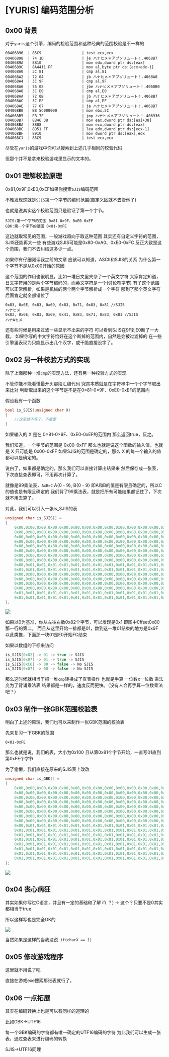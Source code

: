# [YURIS] 编码范围分析

## 0x00 背景

对于`yuris`这个引擎，编码的检验范围和这种经典的范围校验是不一样的

```assembly
00406896  | 85C9                  | test ecx,ecx
00406898  | 74 1D                 | je ハナヒメ＊アブソリュート！.4068B7
0040689A  | 8B10                  | mov edx,dword ptr ds:[eax]
0040689C  | 8A4411 FF             | mov al,byte ptr ds:[ecx+edx-1]
004068A0  | 3C 81                 | cmp al,81
004068A2  | 72 04                 | jb ハナヒメ＊アブソリュート！.4068A8
004068A4  | 3C 9F                 | cmp al,9F
004068A6  | 76 08                 | jbe ハナヒメ＊アブソリュート！.4068B0
004068A8  | 3C E0                 | cmp al,E0
004068AA  | 72 0B                 | jb ハナヒメ＊アブソリュート！.4068B7
004068AC  | 3C EF                 | cmp al,EF
004068AE  | 77 07                 | ja ハナヒメ＊アブソリュート！.4068B7
004068B0  | BB 5C000000           | mov ebx,5C
004068B5  | EB 7F                 | jmp ハナヒメ＊アブソリュート！.406936
004068B7  | 8B46 38               | mov eax,dword ptr ds:[esi+38]
004068BA  | 8B08                  | mov ecx,dword ptr ds:[eax]
004068BC  | 8D51 FF               | lea edx,dword ptr ds:[ecx-1]
004068BF  | 8910                  | mov dword ptr ds:[eax],edx
004068C1  | 85C9                  | test ecx,ecx
```

尽管在`yuris`的游戏中你可以搜索到上述几乎相同的校验代码

但那个并不是拿来校验游戏里显示的文本的。



## 0x01 理解校验原理

0x81,0x9F,0xE0,0xEF如果你搜索`SJIS`编码范围

不难发现这就是`SJIS`第一个字节的编码范围(自定义区就不去管他了)

也就是说其实这个校验范围只是验证了第一个字节。

```
SJIS:第一个字节的范围 0×81-0×9F、0xE0-0xEF
GBK:第一个字节的范围 0×81-0xFE
```

这边就取常见的范围，一般游戏趋向于取这种范围
其实还有自定义字符的范围，SJIS还能再大一些
有些游戏SJIS可能是0x80-0xA0、0xE0-0xFC
反正大致是这个范围，我们不去纠结这多少一点。



如果你有仔细阅读我之前的文章
应该可以知道，ASCII和SJIS的关系
为什么第一个字节不是从0x00开始的原因



这个范围的作用也很明显，比如一堆日文里夹杂了一个英文字符
大家肯定知道，日文字符用的是两个字节编码的，而英文字符是一个(讨论窄字节)
有了这个范围可以正常解析，如果是机械的两个两个字节解析成一个字符
那到了那个英文字符后面肯定就全部错位了

```
0x83, 0x6E, 0x83, 0x69, 0x83, 0x71, 0x83, 0x81 //SJIS
ハナヒメ
0x83, 0x6E, 0x83, 0x69, 0x41, 0x83, 0x71, 0x83, 0x81 //SJIS
ハナAヒメ
```



还有些时候是用来过滤一些显示不出来的字符
可以看到SJIS在9F到E0断了一大截，
如果你写的中文字符恰好在这个断掉的范围内，自然是会被过滤掉的
在一些引擎里表现为只能显示出几个汉字，或干脆直接没字了。



## 0x02 另一种校验方式的实现

除了上面那种一堆`cmp`的实现方法，还有另一种校验方式的实现

不管你能不能看懂最开头那段汇编代码
究其本质就是在字符串中一个个字节取出来比对
判断取出来的这个字节是不是在0×81-0×9F、0xE0-0xEF的范围内

假设我有一个函数
```c++
bool is_SJIS(unsigned char X)
{
	//这里就不写了，不重要
}
```

如果输入的 X 是在 0×81-0×9F、0xE0-0xEF的范围内 那么返回true，反之。

我们知道，一个字节的范围是 0x00-0xFF
那么也就是说这个函数的输入值，也就是 X 只可能是 0x00-0xFF
如果SJIS的范围是确定的，那么 X 的每一个输入的值都可以是确定的。

说白了，如果都是确定的，那么我们可以直接计算出结果来
然后保存成一张表，下次直接查表即可，不用再次计算了。

就像是99乘法表，`AxB=C`
A{0 - 9}, B{0 - 9} 即A和B的值是有限且确定的，所以C的值也是有限且确定的
我们背了99乘法表，就是把所有可能结果都记住了，下次就不用去算了。

对此，我们可以引入一张is_SJIS的表

```C++
unsigned char is_SJIS[] = 
{
	0x00,0x00,0x00,0x00,0x00,0x00,0x00,0x00,0x00,0x00,0x00,0x00,0x00,0x00,0x00,0x00,
	0x00,0x00,0x00,0x00,0x00,0x00,0x00,0x00,0x00,0x00,0x00,0x00,0x00,0x00,0x00,0x00,
	0x00,0x00,0x00,0x00,0x00,0x00,0x00,0x00,0x00,0x00,0x00,0x00,0x00,0x00,0x00,0x00,
	0x00,0x00,0x00,0x00,0x00,0x00,0x00,0x00,0x00,0x00,0x00,0x00,0x00,0x00,0x00,0x00,
	0x00,0x00,0x00,0x00,0x00,0x00,0x00,0x00,0x00,0x00,0x00,0x00,0x00,0x00,0x00,0x00,
	0x00,0x00,0x00,0x00,0x00,0x00,0x00,0x00,0x00,0x00,0x00,0x00,0x00,0x00,0x00,0x00,
	0x00,0x00,0x00,0x00,0x00,0x00,0x00,0x00,0x00,0x00,0x00,0x00,0x00,0x00,0x00,0x00,
	0x00,0x00,0x00,0x00,0x00,0x00,0x00,0x00,0x00,0x00,0x00,0x00,0x00,0x00,0x00,0x00,
	0x00,0x01,0x01,0x01,0x01,0x01,0x01,0x01,0x01,0x01,0x01,0x01,0x01,0x01,0x01,0x01,
	0x01,0x01,0x01,0x01,0x01,0x01,0x01,0x01,0x01,0x01,0x01,0x01,0x01,0x01,0x01,0x01,
	0x00,0x00,0x00,0x00,0x00,0x00,0x00,0x00,0x00,0x00,0x00,0x00,0x00,0x00,0x00,0x00,
	0x00,0x00,0x00,0x00,0x00,0x00,0x00,0x00,0x00,0x00,0x00,0x00,0x00,0x00,0x00,0x00,
	0x00,0x00,0x00,0x00,0x00,0x00,0x00,0x00,0x00,0x00,0x00,0x00,0x00,0x00,0x00,0x00,
	0x00,0x00,0x00,0x00,0x00,0x00,0x00,0x00,0x00,0x00,0x00,0x00,0x00,0x00,0x00,0x00,
	0x01,0x01,0x01,0x01,0x01,0x01,0x01,0x01,0x01,0x01,0x01,0x01,0x01,0x01,0x01,0x01,
	0x01,0x01,0x01,0x01,0x01,0x01,0x01,0x01,0x01,0x01,0x01,0x01,0x01,0x00,0x00,0x00
};
```
![](https://img2022.cnblogs.com/blog/2939730/202211/2939730-20221117234258811-554349096.png)

如果以0为基准，你从左往右数0x82个字节，可以发现是0x1
即图中0ffset0x80那一行的第二。
而且从这里开始一排都是01，数到这一堆01结束的地方是0x9F
以此类推，下面那一块01是E0开始FC结束

如果以数组的下标来访问
```c++
is_SJIS[0x82] -> 01 -> true -> SJIS
is_SJIS[0x87] -> 01 -> true -> SJIS
is_SJIS[0xC6] -> 00 -> false -> No SJIS
is_SJIS[0x07] -> 00 -> false -> No SJIS
```

那么这时候就相当于把一堆`cmp`转换成了查表操作
也就是手算 一位数x一位数 乘法变为了背诵乘法表
结果都是一样的，速度反而更快。（没有人会再手算一位数乘法吧？）



## 0x03 制作一张GBK范围校验表

明白了上述的原理，我们也可以来制作一张GBK范围的校验表

先来复习一下GBK的范围
```
0×81-0xFE
```

那么也就是说，我们的表，大小为0x100
且从第0x81个字节开始，一直写01直到第0xFE个字节

为了偷懒，我们直接在原来的SJIS表上改改
```C++
unsigned char is_GBK[] = 
{
	0x00,0x00,0x00,0x00,0x00,0x00,0x00,0x00,0x00,0x00,0x00,0x00,0x00,0x00,0x00,0x00,
	0x00,0x00,0x00,0x00,0x00,0x00,0x00,0x00,0x00,0x00,0x00,0x00,0x00,0x00,0x00,0x00,
	0x00,0x00,0x00,0x00,0x00,0x00,0x00,0x00,0x00,0x00,0x00,0x00,0x00,0x00,0x00,0x00,
	0x00,0x00,0x00,0x00,0x00,0x00,0x00,0x00,0x00,0x00,0x00,0x00,0x00,0x00,0x00,0x00,
	0x00,0x00,0x00,0x00,0x00,0x00,0x00,0x00,0x00,0x00,0x00,0x00,0x00,0x00,0x00,0x00,
	0x00,0x00,0x00,0x00,0x00,0x00,0x00,0x00,0x00,0x00,0x00,0x00,0x00,0x00,0x00,0x00,
	0x00,0x00,0x00,0x00,0x00,0x00,0x00,0x00,0x00,0x00,0x00,0x00,0x00,0x00,0x00,0x00,
	0x00,0x00,0x00,0x00,0x00,0x00,0x00,0x00,0x00,0x00,0x00,0x00,0x00,0x00,0x00,0x00,
	0x00,0x01,0x01,0x01,0x01,0x01,0x01,0x01,0x01,0x01,0x01,0x01,0x01,0x01,0x01,0x01,
	0x01,0x01,0x01,0x01,0x01,0x01,0x01,0x01,0x01,0x01,0x01,0x01,0x01,0x01,0x01,0x01,
	0x01,0x01,0x01,0x01,0x01,0x01,0x01,0x01,0x01,0x01,0x01,0x01,0x01,0x01,0x01,0x01,
	0x01,0x01,0x01,0x01,0x01,0x01,0x01,0x01,0x01,0x01,0x01,0x01,0x01,0x01,0x01,0x01,
	0x01,0x01,0x01,0x01,0x01,0x01,0x01,0x01,0x01,0x01,0x01,0x01,0x01,0x01,0x01,0x01,
	0x01,0x01,0x01,0x01,0x01,0x01,0x01,0x01,0x01,0x01,0x01,0x01,0x01,0x01,0x01,0x01,
	0x01,0x01,0x01,0x01,0x01,0x01,0x01,0x01,0x01,0x01,0x01,0x01,0x01,0x01,0x01,0x01,
	0x01,0x01,0x01,0x01,0x01,0x01,0x01,0x01,0x01,0x01,0x01,0x01,0x01,0x01,0x01,0x00
};
```
![](https://img2022.cnblogs.com/blog/2939730/202211/2939730-20221117234250081-1082177769.png)

## 0x04 丧心病狂

其实如果你写过C语言，并且有一定的基础和了解
if( ？) -> 这个？只要不是0其实都相当于true

所以这样写也是完全OK的

![](https://img2022.cnblogs.com/blog/2939730/202211/2939730-20221117234154387-775355256.png)

当然如果是这样的当我没说` if(charX == 1)`

## 0x05 修改游戏程序

这里就不用说了吧

直接在游戏exe搜索那张表就行了。



## 0x06 一点拓展

其实在编码转换上也是可以有同样的道理的

比如GBK->UTF16

每一个GBK编码的字符都有唯一确定的UTF16编码的字符
为此我们可以生成一张表，通过查表来进行编码的转换

SJIS->UTF16同理
